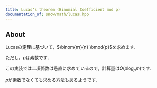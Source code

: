 ```yaml
---
title: Lucas's theorem (Binomial Coefficient mod p) 
documentation_of: snow/math/lucas.hpp
---
```


## About

Lucasの定理に基づいて，$\binom{m}{n} \bmod{p}$を求めます．

ただし，$p$は素数です．

この実装では二項係数は愚直に求めているので，計算量は$O(p\log_p m)$です．

$p$が素数でなくても求める方法もあるようです．